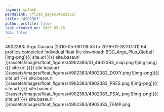 ```yaml
---
layout: splash
permalink: /float_pages/4902383/
title: "4902383"
author_profile: false
last_created_on: 2025-09-26
toc: false
---
```

 
4902383: Argo Canada (2016-05-09T09:53 to 2018-01-28T07:01)
64 profiles completed
Individual float file download: [BGC_Argo_Plus_Global](https://ftp.soest.hawaii.edu/bgc_argo_plus/Individual_Floats/outliers_removed/4902383_Sprof_processed.nc)
![img-png]({{ site.url }}{{ site.baseurl }}/assets/images/float_figures/4902383/01_4902383_map.png
![img-png]({{ site.url }}{{ site.baseurl }}/assets/images/float_figures/4902383/4902383_DOXY.png
![img-png]({{ site.url }}{{ site.baseurl }}/assets/images/float_figures/4902383/4902383_PRES.png
![img-png]({{ site.url }}{{ site.baseurl }}/assets/images/float_figures/4902383/4902383_PSAL.png
![img-png]({{ site.url }}{{ site.baseurl }}/assets/images/float_figures/4902383/4902383_TEMP.png
